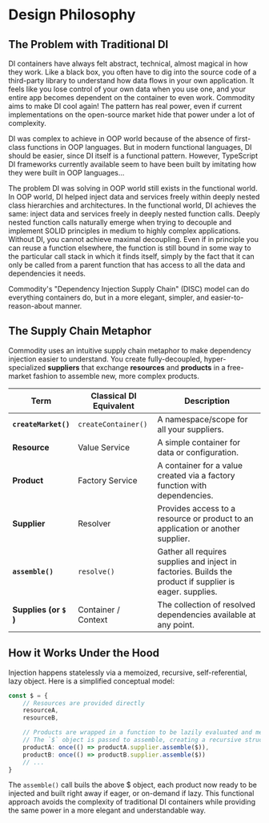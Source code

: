# Design Philosophy

## The Problem with Traditional DI

DI containers have always felt abstract, technical, almost magical in how they work. Like a black box, you often have to dig into the source code of a third-party library to understand how data flows in your own application. It feels like you lose control of your own data when you use one, and your entire app becomes dependent on the container to even work. Commodity aims to make DI cool again! The pattern has real power, even if current implementations on the open-source market hide that power under a lot of complexity.

DI was complex to achieve in OOP world because of the absence of first-class functions in OOP languages. But in modern functional languages, DI should be easier, since DI itself is a functional pattern. However, TypeScript DI frameworks currently available seem to have been built by imitating how they were built in OOP languages...

The problem DI was solving in OOP world still exists in the functional world. In OOP world, DI helped inject data and services freely within deeply nested class hierarchies and architectures. In the functional world, DI achieves the same: inject data and services freely in deeply nested function calls. Deeply nested function calls naturally emerge when trying to decouple and implement SOLID principles in medium to highly complex applications. Without DI, you cannot achieve maximal decoupling. Even if in principle you can reuse a function elsewhere, the function is still bound in some way to the particular call stack in which it finds itself, simply by the fact that it can only be called from a parent function that has access to all the data and dependencies it needs.

Commodity's "Dependency Injection Supply Chain" (DISC) model can do everything containers do, but in a more elegant, simpler, and easier-to-reason-about manner.

## The Supply Chain Metaphor

Commodity uses an intuitive supply chain metaphor to make dependency injection easier to understand. You create fully-decoupled, hyper-specialized **suppliers** that exchange **resources** and **products** in a free-market fashion to assemble new, more complex products.

| Term                   | Classical DI Equivalent | Description                                                                                              |
| ---------------------- | ----------------------- | -------------------------------------------------------------------------------------------------------- |
| **`createMarket()`**   | `createContainer()`     | A namespace/scope for all your suppliers.                                                                |
| **Resource**           | Value Service           | A simple container for data or configuration.                                                            |
| **Product**            | Factory Service         | A container for a value created via a factory function with dependencies.                                |
| **Supplier**           | Resolver                | Provides access to a resource or product to an application or another supplier.                          |
| **`assemble()`**       | `resolve()`             | Gather all requires supplies and inject in factories. Builds the product if supplier is eager. supplies. |
| **Supplies (or `$` )** | Container / Context     | The collection of resolved dependencies available at any point.                                          |

## How it Works Under the Hood

Injection happens statelessly via a memoized, recursive, self-referential, lazy object. Here is a simplified conceptual model:

```typescript
const $ = {
    // Resources are provided directly
    resourceA,
    resourceB,

    // Products are wrapped in a function to be lazily evaluated and memoized.
    // The `$` object is passed to assemble, creating a recursive structure.
    productA: once(() => productA.supplier.assemble($)),
    productB: once(() => productB.supplier.assemble($))
    // ...
}
```

The `assemble()` call buils the above $ object, each product now ready to be injected and built right away if eager, or on-demand if lazy.
This functional approach avoids the complexity of traditional DI containers while providing the same power in a more elegant and understandable way.
